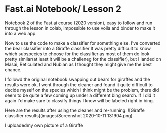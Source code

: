 # Fast.ai Notebook/ Lesson 2

Notebook 2 of the Fast.ai course (2020 version), easy to follow and run through the lesson in colab, impossible to use voila and binder to make it into a web app.

Now to use the code to make a classifier for something else.
I've converted the bear classifier into a Giraffe classifier
It was pretty difficult to know which subspecies to choose for the classifier as most of them do look pretty similar(at least it will be a challeneg for the classifier), but I landed on Masai, Reticulated and Nubian as I thought they might give me the best chance. 

I followd the original notebook swapping out bears for giraffes and the results were ok, I went through the cleaner and found it quite difficult to decide myself on the species which I think might be the problem, there did seem to be quite a few coming up under a different bing search. 
If I did it again I'd make sure to classify things I know will be labeled right in bing.

Here are the results after using the cleaner and re-running:
![Giraffe classifier results](images/Screenshot 2020-10-11 131904.png)


I uploadedmy own picture of a Giraffe 

